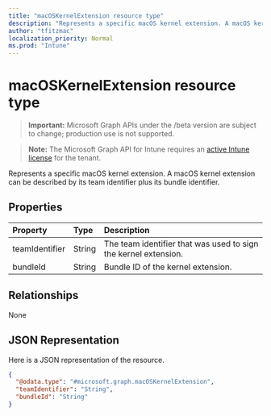 ```yaml
---
title: "macOSKernelExtension resource type"
description: "Represents a specific macOS kernel extension. A macOS kernel extension can be described by its team identifier plus its bundle identifier."
author: "tfitzmac"
localization_priority: Normal
ms.prod: "Intune"
---
```


# macOSKernelExtension resource type

> **Important:** Microsoft Graph APIs under the /beta version are subject to change; production use is not supported.

> **Note:** The Microsoft Graph API for Intune requires an [active Intune license](https://go.microsoft.com/fwlink/?linkid=839381) for the tenant.

Represents a specific macOS kernel extension. A macOS kernel extension can be described by its team identifier plus its bundle identifier.

## Properties
|Property|Type|Description|
|:---|:---|:---|
|teamIdentifier|String|The team identifier that was used to sign the kernel extension.|
|bundleId|String|Bundle ID of the kernel extension.|

## Relationships
None

## JSON Representation
Here is a JSON representation of the resource.
<!-- {
  "blockType": "resource",
  "@odata.type": "microsoft.graph.macOSKernelExtension"
}
-->
``` json
{
  "@odata.type": "#microsoft.graph.macOSKernelExtension",
  "teamIdentifier": "String",
  "bundleId": "String"
}
```




